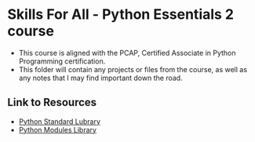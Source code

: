 # Skills For All - Python Essentials 2 course
- This course is aligned with the PCAP, Certified Associate in Python Programming certification.
- This folder will contain any projects or files from the course, as well as any notes that I may find important down the road.

## Link to Resources
  - [Python Standard Lubrary](https://docs.python.org/3/library/index.html)
  - [Python Modules Library](https://docs.python.org/3/py-modindex.html)
